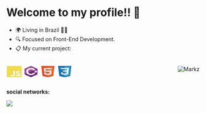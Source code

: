 # Welcome to my profile!! 👋

- 🌍 Living in Brazil 💚💛
- 🔍 Focused on Front-End Development.
- 📋 My current project: 


<div>
<div style="display: inline_block"><br>
  <img align="center" alt="" height="30" width="40" src="https://raw.githubusercontent.com/devicons/devicon/master/icons/javascript/javascript-plain.svg">
   <img align="center" alt="Markz-c#" height="30" width="40" src="https://raw.githubusercontent.com/devicons/devicon/9f4f5cdb393299a81125eb5127929ea7bfe42889/icons/csharp/csharp-original.svg">
  <img align="center" alt="Markz-HTML" height="30" width="40" src="https://raw.githubusercontent.com/devicons/devicon/master/icons/html5/html5-original.svg">
  <img align="center" alt="Markz-CSS" height="30" width="40" src="https://raw.githubusercontent.com/devicons/devicon/master/icons/css3/css3-original.svg">
  <img align="right" alt="Markz" src="https://cdn.discordapp.com/attachments/894392596888170568/906039629277446154/a_65c11234de1013abab2f254205824c6a.gif">
</div>

 ## 
  **social networks:**

  <a href="https://www.youtube.com/channel/UCUmsVfwfI0TWiOQV6v5AkTA" target="_blank"><img src="https://img.shields.io/badge/-Youtube-%23333?style=for-the-badge&logo=youtube&logoColor=white" target="_blank"></a>
</div>



  

